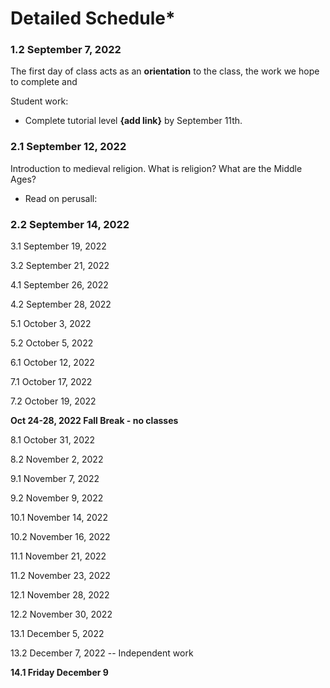 # Detailed Schedule\*



### 1.2 September 7, 2022

The first day of class acts as an **orientation** to the class, the work we hope to complete and&#x20;

Student work:&#x20;

* Complete tutorial level **{add link}** by September 11th.&#x20;

### 2.1 September 12, 2022

Introduction to medieval religion. What is religion? What are the Middle Ages?

* Read on perusall:&#x20;

### 2.2 September 14, 2022



3.1 September 19, 2022

3.2 September 21, 2022

4.1 September 26, 2022

4.2 September 28, 2022

5.1 October 3, 2022

5.2 October 5, 2022

6.1 October 12, 2022

7.1 October 17, 2022

7.2 October 19, 2022

**Oct 24-28, 2022 Fall Break - no classes**

8.1 October 31, 2022

8.2 November 2, 2022

9.1 November 7, 2022

9.2 November 9, 2022

10.1 November 14, 2022

10.2 November 16, 2022

11.1 November 21, 2022

11.2 November 23, 2022

12.1 November 28, 2022

12.2 November 30, 2022

13.1 December 5, 2022

13.2 December 7, 2022  -- Independent work

**14.1 Friday December 9**
